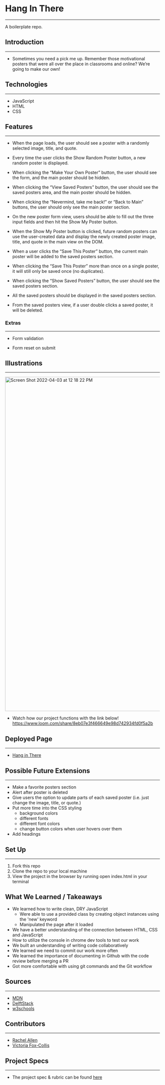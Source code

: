 # Hang In There
---
A boilerplate repo.

## Introduction
---
* Sometimes you need a pick me up. Remember those motivational posters that were all over the place in classrooms and online? We’re going to make our own!

## Technologies
---
* JavaScript
* HTML
* CSS

## Features
---
* When the page loads, the user should see a poster with a randomly selected image, title, and quote.

* Every time the user clicks the Show Random Poster button, a new random poster is displayed.

* When clicking the “Make Your Own Poster” button, the user should see the form, and the main poster should be hidden.

* When clicking the “View Saved Posters” button, the user should see the saved posters area, and the main poster should be hidden.

* When clicking the “Nevermind, take me back!” or “Back to Main” buttons, the user should only see the main poster section.

* On the new poster form view, users should be able to fill out the three input fields and then hit the Show My Poster button.

* When the Show My Poster button is clicked, future random posters can use the user-created data and display the newly created poster image, title, and quote in the main view on the DOM.

* When a user clicks the “Save This Poster” button, the current main poster will be added to the saved posters section.

* When clicking the “Save This Poster” more than once on a single poster, it will still only be saved once (no duplicates).

* When clicking the “Show Saved Posters” button, the user should see the saved posters section.

* All the saved posters should be displayed in the saved posters section.

* From the saved posters view, if a user double clicks a saved poster, it will be deleted.

### Extras
---
* Form validation

* Form reset on submit

## Illustrations
---
<img width="1090" alt="Screen Shot 2022-04-03 at 12 18 22 PM" src="https://user-images.githubusercontent.com/98445902/161442282-d2c03fa4-ef08-48ee-9a07-64066c564507.png">

* Watch how our project functions with the link below!
https://www.loom.com/share/8eb07e3f466649e98d742934fd0f5a2b

## Deployed Page
---
* [Hang in There](https://rallen13.github.io/hang-in-there-rachel-vic/)

## Possible Future Extensions
---
* Make a favorite posters section
* Alert after poster is deleted
* Give users the option to update parts of each saved poster (i.e. just change the image, title, or quote.)
* Put more time into the CSS styling
  * background colors
  * different fonts
  * different font colors
  * change button colors when user hovers over them
* Add headings

## Set Up
---
1. Fork this repo
2. Clone the repo to your local machine
3. View the project in the browser by running open index.html  in your terminal

## What We Learned / Takeaways
* We learned how to write clean, DRY JavaScript
  * Were able to use a provided class by creating object instances using the 'new' keyword
  * Manipulated the page after it loaded
* We have a better understanding of the connection between HTML, CSS and JavaScript
* How to utilize the console in chrome dev tools to test our work
* We built an understanding of writing code collaboratively
* We learned we need to commit our work more often
* We learned the importance of documenting in Github with the code review before merging a PR  
* Got more comfortable with using git commands and the Git workflow

## Sources
---
* [MDN](https://developer.mozilla.org/en-US/)
* [DelftStack](https://www.delftstack.com/)
* [w3schools](https://www.w3schools.com/)

## Contributors
---
* [Rachel Allen](https://github.com/Rallen13)
* [Victoria Fox-Collis](https://github.com/VictoriaFC)

## Project Specs
---
* The project spec & rubric can be found [here](https://frontend.turing.edu/projects/module-1/hang-in-there-v2.html)
